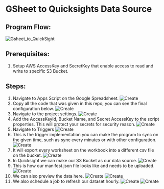 # GSheet to Quicksights Data Source

## Program Flow:
![Gsheet_to_QuickSight](./statics/gsheet_to_quicksight.jpg)
## Prerequisites:
1. Setup AWS AccessKey and SecretKey that enable access to read and write to specific S3 Bucket.

## Steps:
1. Navigate to Apps Script on the Google Spreadsheet.
![Create](./statics/1.png)
2. Copy all the code that was given in this repo, you can see the final configuration below.
![Create](./statics/2.png)
3. Navigate to the project settings.
![Create](./statics/3.png)
4. Add the AccessKeyId, Bucket Name, and Secret AccessKey to the script properties. This will protect your secrets for security reason.
![Create](./statics/4.png)
5. Navigate to Triggers
![Create](./statics/5.png)
6. This is the trigger implementation you can make the program to sync on the given time, such as sync every minutes or with other configuration.
![Create](./statics/6.png)
7. It will export every worksheet on the workbook into a different csv file on the bucket.
![Create](./statics/7.png)
8. In Quicksight we can make our S3 Bucket as our data source.
![Create](./statics/9.png)
9. This is how our manifest.json file looks like and needs to be uploaded.
![Create](./statics/8.png)
10. We can also preview the data here.
![Create](./statics/10.png)
![Create](./statics/11.png)
11. We also schedule a job to refresh our dataset hourly.
![Create](./statics/12.png)
![Create](./statics/13.png)
